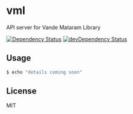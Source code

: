 # vml

API server for Vande Mataram Library

[![Dependency Status](https://david-dm.org/vandemataramlib/vml.svg)](https://david-dm.org/vandemataramlib/vml)
[![devDependency Status](https://david-dm.org/vandemataramlib/vml/dev-status.svg?theme=shields.io)](https://david-dm.org/vandemataramlib/vml#info=devDependencies)


## Usage

```bash
$ echo "details coming soon"
```


## License

MIT
